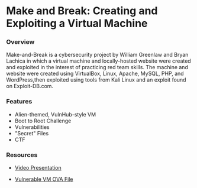 # Make and Break: Creating and Exploiting a Virtual Machine

### Overview

Make-and-Break is a cybersecurity project by William Greenlaw and Bryan Lachica in which a virtual machine and locally-hosted website were created and exploited in the interest of practicing red team skills. The machine and website were created using VirtualBox, Linux, Apache, MySQL, PHP, and WordPress,then exploited using tools from Kali Linux and an exploit found on Exploit-DB.com.

### Features

* Alien-themed, VulnHub-style VM
* Boot to Root Challenge
* Vulnerabilities 
* "Secret" Files
* CTF

### Resources

* [Video Presentation](https://youtu.be/_9ztC4sJ6vM)

* [Vulnerable VM OVA File](https://www.dropbox.com/sh/yjpbajtnhoe5r2q/AADXqtvTmjLtilZzfgHkBVTQa?dl=0)
